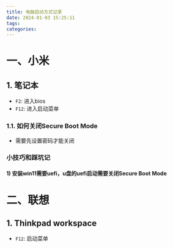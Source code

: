 ```yaml
---
title: 电脑启动方式记录
date: 2024-01-03 15:25:11
tags:
categories:
---
```


# 一、小米

## 1. 笔记本

- `F2`: 进入bios
- `F12`: 进入启动菜单

### 1.1. 如何关闭Secure Boot Mode

- 需要先设置密码才能关闭

### 小技巧和踩坑记

#### 1) 安装win11需要uefi，u盘的uefi启动需要关闭Secure Boot Mode

# 二、联想

## 1. Thinkpad workspace

- `F12`: 启动菜单
